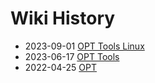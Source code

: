 # Wiki History

- 2023-09-01        [OPT Tools Linux](/0005_OPT_Tools_Linux)
- 2023-06-17        [OPT Tools](/0004_OPT_Tools)
- 2022-04-25        [OPT](/0003_OPT)
